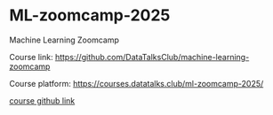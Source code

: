 # ML-zoomcamp-2025
Machine Learning Zoomcamp


Course link: https://github.com/DataTalksClub/machine-learning-zoomcamp

Course platform: https://courses.datatalks.club/ml-zoomcamp-2025/


<a href="https://github.com/DataTalksClub/machine-learning-zoomcamp" target="_blank"> course github link </a>